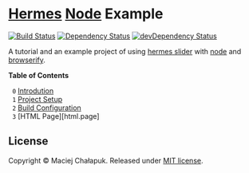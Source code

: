 [travis-image]: https://travis-ci.org/webfront-toolkit/hermes-node-example.svg?branch=master
[travis-url]: https://travis-ci.org/webfront-toolkit/hermes-node-example
[david-image]: https://david-dm.org/webfront-toolkit/hermes-node-example.svg
[david-url]: https://david-dm.org/webfront-toolkit/hermes-node-example
[david-image-dev]: https://david-dm.org/webfront-toolkit/hermes-node-example/dev-status.svg
[david-url-dev]: https://david-dm.org/webfront-toolkit/hermes-node-example#info=devDependencies

# [Hermes][hermes] [Node][node] Example

[![Build Status][travis-image]][travis-url]
[![Dependency Status][david-image]][david-url]
[![devDependency Status][david-image-dev]][david-url-dev]

A tutorial and an example project of using [hermes slider][hermes]
with [node][node] and [browserify][browserify].

[hermes]: https://github.com/webfront-toolkit/hermes
[node]: https://nodejs.org/
[browserify]: https://github.com/substack/node-browserify

**Table of Contents**

&nbsp; `0` [Introdution][introduction]<br>
&nbsp; `1` [Project Setup][setup]<br>
&nbsp; `2` [Build Configuration][build-config]<br>
&nbsp; `3` [HTML Page][html.page]<br>

[introduction]: doc/0_introduction.markdown
[setup]: doc/1_setup.sh.md
[build-config]: doc/2_gulpfile.js.md
[html-page]: doc/3_index.html.md

## License

Copyright &copy; Maciej Chałapuk. Released under [MIT license](LICENSE).

